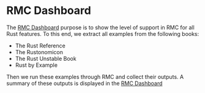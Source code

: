 # RMC Dashboard

The [RMC Dashboard](./dashboard/index.html) purpose is to show the level of support in RMC for all Rust features.
To this end, we extract all examples from the following books:
 * The Rust Reference
 * The Rustonomicon
 * The Rust Unstable Book
 * Rust by Example

Then we run these examples through RMC and collect their outputs.
A summary of these outputs is displayed in the [RMC Dashboard](./dashboard/index.html)
